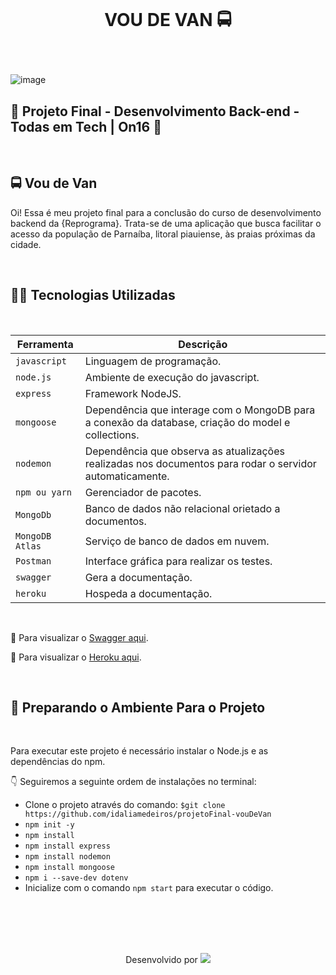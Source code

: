 <h1 align="center">
    <br>
    <p align="center">  VOU DE VAN 🚍<p>
</h1></br>

![image](https://user-images.githubusercontent.com/81125505/181950650-519515a2-6eae-4d55-9fa8-0012b93931f1.png)

<h2> 💜 
Projeto Final - Desenvolvimento Back-end - Todas em Tech | On16 💜</h2>

</br>



## 🚍 Vou de Van

Oi! Essa é meu projeto final para a conclusão do curso de desenvolvimento backend da {Reprograma}. Trata-se de uma aplicação que busca facilitar o acesso da população de Parnaíba, litoral piauiense, às praias próximas da cidade. 


</br>

## 👩‍💻 Tecnologias Utilizadas

</br>

| Ferramenta | Descrição |
| --- | --- |
| `javascript` | Linguagem de programação. |
| `node.js`    | Ambiente de execução do javascript.|
| `express`    | Framework NodeJS. |
| `mongoose`   | Dependência que interage com o MongoDB para a conexão da database, criação do model e collections.|
| `nodemon`    | Dependência que observa as atualizações realizadas nos documentos para rodar o servidor automaticamente.|
| `npm ou yarn`| Gerenciador de pacotes.|
| `MongoDb`    | Banco de dados não relacional orietado a documentos.|
| `MongoDB Atlas`|Serviço de banco de dados em nuvem.|
| `Postman` | Interface gráfica para realizar os testes.|
| `swagger`| Gera a documentação.|
| `heroku`| Hospeda a documentação.|

</br>

📄 Para visualizar o [Swagger aqui](https://vou-de-van.herokuapp.com/minha-rota-de-documentacao/#/).
</br>

📄 Para visualizar o [Heroku aqui](https://vou-de-van.herokuapp.com/).


</br>

## 📌 Preparando o Ambiente Para o Projeto

</br>

Para executar este projeto é necessário instalar o Node.js e as dependências do npm.

👇 Seguiremos a seguinte ordem de instalações no terminal:

- Clone o projeto através do comando:
`$git clone https://github.com/idaliamedeiros/projetoFinal-vouDeVan`
- `npm init -y`
- `npm install `
- `npm install express `
- `npm install nodemon `
- `npm install mongoose `
- `npm i --save-dev dotenv`
- Inicialize com o comando `npm start` para executar o código.

</br>
</br>
</br>
</br>

<p align="center"> Desenvolvido por <a href="https://www.linkedin.com/in/idaliamedeiros/" target="_blank"><img src="https://img.shields.io/badge/-Idália_Medeiros-blue?style=flat-square&logo=Linkedin&logoColor=white&link=https://www.linkedin.com/in/idaliamedeiros" target="_blank"></a> </p>
